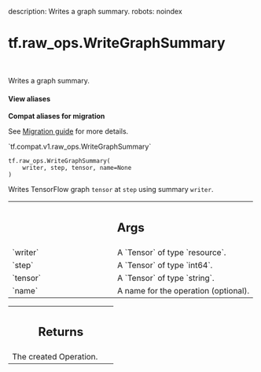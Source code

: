 description: Writes a graph summary.
robots: noindex

# tf.raw_ops.WriteGraphSummary

<!-- Insert buttons and diff -->

<table class="tfo-notebook-buttons tfo-api nocontent" align="left">

</table>



Writes a graph summary.


<section class="expandable">
  <h4 class="showalways">View aliases</h4>
  <p>
<b>Compat aliases for migration</b>
<p>See
<a href="https://www.tensorflow.org/guide/migrate">Migration guide</a> for
more details.</p>
<p>`tf.compat.v1.raw_ops.WriteGraphSummary`</p>
</p>
</section>

<pre class="devsite-click-to-copy prettyprint lang-py tfo-signature-link">
<code>tf.raw_ops.WriteGraphSummary(
    writer, step, tensor, name=None
)
</code></pre>



<!-- Placeholder for "Used in" -->

Writes TensorFlow graph `tensor` at `step` using summary `writer`.

<!-- Tabular view -->
 <table class="responsive fixed orange">
<colgroup><col width="214px"><col></colgroup>
<tr><th colspan="2"><h2 class="add-link">Args</h2></th></tr>

<tr>
<td>
`writer`<a id="writer"></a>
</td>
<td>
A `Tensor` of type `resource`.
</td>
</tr><tr>
<td>
`step`<a id="step"></a>
</td>
<td>
A `Tensor` of type `int64`.
</td>
</tr><tr>
<td>
`tensor`<a id="tensor"></a>
</td>
<td>
A `Tensor` of type `string`.
</td>
</tr><tr>
<td>
`name`<a id="name"></a>
</td>
<td>
A name for the operation (optional).
</td>
</tr>
</table>



<!-- Tabular view -->
 <table class="responsive fixed orange">
<colgroup><col width="214px"><col></colgroup>
<tr><th colspan="2"><h2 class="add-link">Returns</h2></th></tr>
<tr class="alt">
<td colspan="2">
The created Operation.
</td>
</tr>

</table>

